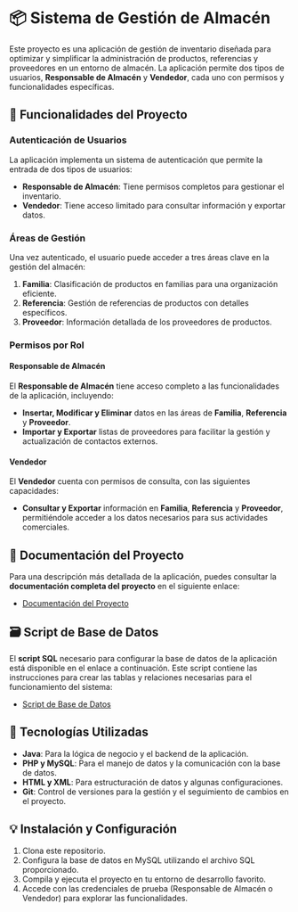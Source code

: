 # 📦 Sistema de Gestión de Almacén

Este proyecto es una aplicación de gestión de inventario diseñada para optimizar y simplificar la administración de productos, referencias y proveedores en un entorno de almacén. La aplicación permite dos tipos de usuarios, **Responsable de Almacén** y **Vendedor**, cada uno con permisos y funcionalidades específicas.

## 🎯 Funcionalidades del Proyecto

### Autenticación de Usuarios
La aplicación implementa un sistema de autenticación que permite la entrada de dos tipos de usuarios:

- **Responsable de Almacén**: Tiene permisos completos para gestionar el inventario.
- **Vendedor**: Tiene acceso limitado para consultar información y exportar datos.

### Áreas de Gestión

Una vez autenticado, el usuario puede acceder a tres áreas clave en la gestión del almacén:

1. **Familia**: Clasificación de productos en familias para una organización eficiente.
2. **Referencia**: Gestión de referencias de productos con detalles específicos.
3. **Proveedor**: Información detallada de los proveedores de productos.

### Permisos por Rol

#### Responsable de Almacén
El **Responsable de Almacén** tiene acceso completo a las funcionalidades de la aplicación, incluyendo:
   - **Insertar, Modificar y Eliminar** datos en las áreas de **Familia**, **Referencia** y **Proveedor**.
   - **Importar y Exportar** listas de proveedores para facilitar la gestión y actualización de contactos externos.

#### Vendedor
El **Vendedor** cuenta con permisos de consulta, con las siguientes capacidades:
   - **Consultar y Exportar** información en **Familia**, **Referencia** y **Proveedor**, permitiéndole acceder a los datos necesarios para sus actividades comerciales.

## 📄 Documentación del Proyecto

Para una descripción más detallada de la aplicación, puedes consultar la **documentación completa del proyecto** en el siguiente enlace:
- [Documentación del Proyecto](https://docs.google.com/document/d/1YukiJOzGCIqqz4o5zcuRU96kcPuTIf0jgoTAO9MPp8U/edit?usp=drive_link)

## 🗃️ Script de Base de Datos

El **script SQL** necesario para configurar la base de datos de la aplicación está disponible en el enlace a continuación. Este script contiene las instrucciones para crear las tablas y relaciones necesarias para el funcionamiento del sistema:
- [Script de Base de Datos](https://drive.google.com/file/d/1YKvxX9ZvJWCTcFhKjGPs0SRqnpuNiciD/view?usp=drive_link)


## 🚀 Tecnologías Utilizadas

- **Java**: Para la lógica de negocio y el backend de la aplicación.
- **PHP y MySQL**: Para el manejo de datos y la comunicación con la base de datos.
- **HTML y XML**: Para estructuración de datos y algunas configuraciones.
- **Git**: Control de versiones para la gestión y el seguimiento de cambios en el proyecto.

## 💡 Instalación y Configuración

1. Clona este repositorio.
2. Configura la base de datos en MySQL utilizando el archivo SQL proporcionado.
3. Compila y ejecuta el proyecto en tu entorno de desarrollo favorito.
4. Accede con las credenciales de prueba (Responsable de Almacén o Vendedor) para explorar las funcionalidades.

